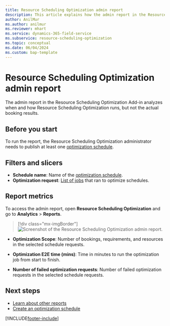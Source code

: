 ```yaml
---
title: Resource Scheduling Optimization admin report
description: This article explains how the admin report in the Resource Scheduling Optimization Add-in works.
author: AnilMur
ms.author: anilmur
ms.reviewer: mhart
ms.service: dynamics-365-field-service
ms.subservice: resource-scheduling-optimization
ms.topic: conceptual 
ms.date: 06/04/2024
ms.custom: bap-template
---
```


# Resource Scheduling Optimization admin report

The admin report in the Resource Scheduling Optimization Add-in analyzes when and how Resource Scheduling Optimization runs, but not the actual booking results.

## Before you start

To run the report, the Resource Scheduling Optimization administrator needs to publish at least one [optimization schedule](rso-optimization-schedule.md).  

## Filters and slicers

- **Schedule name**: Name of the [optimization schedule](rso-optimization-schedule.md).
- **Optimization request**: [List of jobs](rso-schedule-optimization.md#monitoring-optimization-requests) that ran to optimize schedules.

## Report metrics

To access the admin report, open **Resource Scheduling Optimization** and go to **Analytics** > **Reports**.

> [!div class="mx-imgBorder"]
> ![Screenshot of the Resource Scheduling Optimization admin report.](./media/scheduling-analytics-rso-admin.png "Screenshot of the Resource Scheduling Optimization admin report.")

- **Optimization Scope**: Number of bookings, requirements, and resources in the selected schedule requests.

- **Optimization E2E time (mins)**: Time in minutes to run the optimization job from start to finish.

- **Number of failed optimization requests**: Number of failed optimization requests in the selected schedule requests.

## Next steps

- [Learn about other reports](reports.md)
- [Create an optimization schedule](rso-optimization-schedule.md)

[!INCLUDE[footer-include](../includes/footer-banner.md)]
